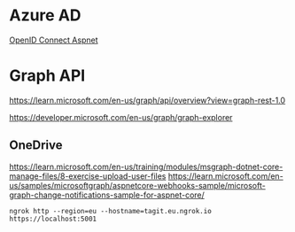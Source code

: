 # Azure AD

[OpenID Connect Aspnet](https://github.com/Azure-Samples/active-directory-aspnetcore-webapp-openidconnect-v2/blob/master/2-WebApp-graph-user/2-1-Call-MSGraph/README.md)

# Graph API

https://learn.microsoft.com/en-us/graph/api/overview?view=graph-rest-1.0

https://developer.microsoft.com/en-us/graph/graph-explorer

## OneDrive

https://learn.microsoft.com/en-us/training/modules/msgraph-dotnet-core-manage-files/8-exercise-upload-user-files
https://learn.microsoft.com/en-us/samples/microsoftgraph/aspnetcore-webhooks-sample/microsoft-graph-change-notifications-sample-for-aspnet-core/

```
ngrok http --region=eu --hostname=tagit.eu.ngrok.io https://localhost:5001
```
